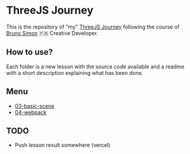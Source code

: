 # ThreeJS Journey

This is the repository of "my" [ThreeJS Journey](https://threejs-journey.xyz/) following the course of [Bruno Simon](https://twitter.com/bruno_simon) 🇫🇷 Creative Developer.

## How to use?

Each folder is a new lesson with the source code available and a readme with a short description explaining what has been done.

## Menu

- [03-basic-scene](https://github.com/Alex-DG/threejs-journey/tree/main/03-basic-scene)
- [04-webpack](https://github.com/Alex-DG/threejs-journey/tree/main/04-webpack)

## TODO

- Push lesson result somewhere (vercel)
